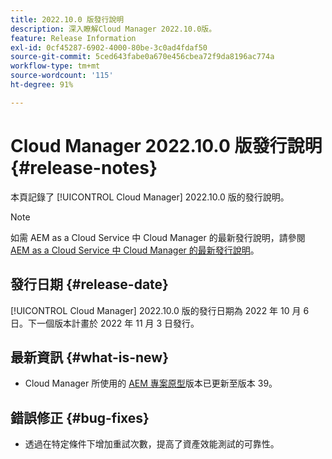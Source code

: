 ```yaml
---
title: 2022.10.0 版發行說明
description: 深入瞭解Cloud Manager 2022.10.0版。
feature: Release Information
exl-id: 0cf45287-6902-4000-80be-3c0ad4fdaf50
source-git-commit: 5ced643fabe0a670e456cbea72f9da8196ac774a
workflow-type: tm+mt
source-wordcount: '115'
ht-degree: 91%

---
```


# Cloud Manager 2022.10.0 版發行說明 {#release-notes}

本頁記錄了 [!UICONTROL Cloud Manager] 2022.10.0 版的發行說明。

>[!NOTE]
>
>如需 AEM as a Cloud Service 中 Cloud Manager 的最新發行說明，請參閱 [AEM as a Cloud Service 中 Cloud Manager 的最新發行說明](https://experienceleague.adobe.com/zh-hant/docs/experience-manager-cloud-service/content/release-notes/cloud-manager/current)。

## 發行日期 {#release-date}

[!UICONTROL Cloud Manager] 2022.10.0 版的發行日期為 2022 年 10 月 6 日。下一個版本計畫於 2022 年 11 月 3 日發行。

## 最新資訊 {#what-is-new}

* Cloud Manager 所使用的 [AEM 專案原型](https://experienceleague.adobe.com/zh-hant/docs/experience-manager-core-components/using/developing/archetype/overview)版本已更新至版本 39。

## 錯誤修正 {#bug-fixes}

* 透過在特定條件下增加重試次數，提高了資產效能測試的可靠性。
